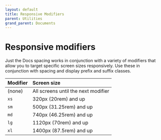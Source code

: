 ```yaml
---
layout: default
title: Responsive Modifiers
parent: Utilities
grand_parent: Documents
---
```


# Responsive modifiers

Just the Docs spacing works in conjunction with a variety of modifiers that allow you to target specific screen sizes responsively. Use these in conjunction with spacing and display prefix and suffix classes.

| Modifier | Screen size                         |
| :------- | :---------------------------------- |
| (none)   | All screens until the next modifier |
| `xs`     | 320px (20rem) and up                |
| `sm`     | 500px (31.25rem) and up             |
| `md`     | 740px (46.25rem) and up             |
| `lg`     | 1120px (70rem) and up               |
| `xl`     | 1400px (87.5rem) and up             |
